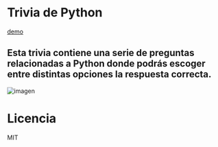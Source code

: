# Trivia de Python
[demo](https://replit.com/@FrankCano/TriviaPython)

## Esta trivia contiene una serie de preguntas relacionadas a Python donde podrás escoger entre distintas opciones la respuesta correcta.

![imagen](https://user-images.githubusercontent.com/59923535/190832305-906db0db-ecf1-4581-80fe-ea1b5324f647.png)


# Licencia
MIT
